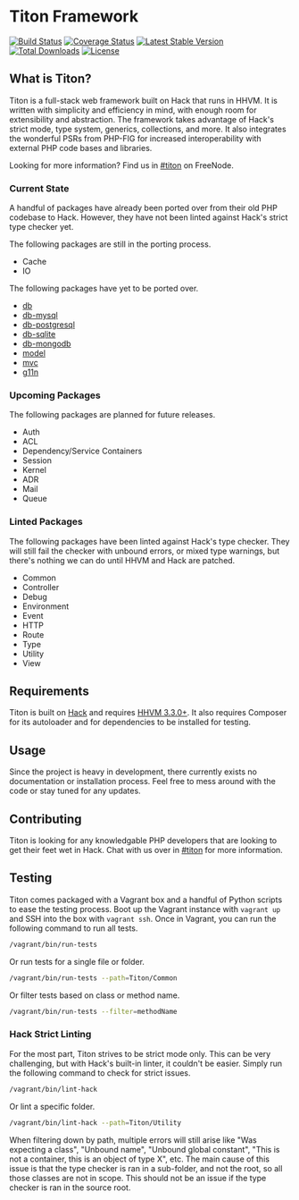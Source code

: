 # Titon Framework #
[![Build Status](https://travis-ci.org/titon/framework.png)](https://travis-ci.org/titon/framework)
[![Coverage Status](https://coveralls.io/repos/titon/framework/badge.png)](https://coveralls.io/r/titon/framework)
[![Latest Stable Version](https://poser.pugx.org/titon/framework/version.svg)](https://packagist.org/packages/titon/framework)
[![Total Downloads](https://poser.pugx.org/titon/framework/downloads.svg)](https://packagist.org/packages/titon/framework)
[![License](https://poser.pugx.org/titon/framework/license.svg)](https://packagist.org/packages/titon/framework)

## What is Titon? ##

Titon is a full-stack web framework built on Hack that runs in HHVM. It is written with simplicity and efficiency in mind,
with enough room for extensibility and abstraction. The framework takes advantage of Hack's strict mode, type system,
generics, collections, and more. It also integrates the wonderful PSRs from PHP-FIG for increased interoperability
with external PHP code bases and libraries.

Looking for more information? Find us in [#titon](http://webchat.freenode.net/?channels=titon) on FreeNode.

### Current State ###

A handful of packages have already been ported over from their old PHP codebase to Hack.
However, they have not been linted against Hack's strict type checker yet.

The following packages are still in the porting process.

* Cache
* IO

The following packages have yet to be ported over.

* [db](https://github.com/titon/db)
* [db-mysql](https://github.com/titon/db-mysql)
* [db-postgresql](https://github.com/titon/db-postgresql)
* [db-sqlite](https://github.com/titon/db-sqlite)
* [db-mongodb](https://github.com/titon/db-mongodb)
* [model](https://github.com/titon/model)
* [mvc](https://github.com/titon/mvc)
* [g11n](https://github.com/titon/g11n)

### Upcoming Packages ###

The following packages are planned for future releases.

* Auth
* ACL
* Dependency/Service Containers
* Session
* Kernel
* ADR
* Mail
* Queue

### Linted Packages ###

The following packages have been linted against Hack's type checker.
They will still fail the checker with unbound errors, or mixed type warnings,
but there's nothing we can do until HHVM and Hack are patched.

* Common
* Controller
* Debug
* Environment
* Event
* HTTP
* Route
* Type
* Utility
* View

## Requirements ##

Titon is built on [Hack](http://hacklang.org/) and requires [HHVM 3.3.0+](http://hhvm.com/).
It also requires Composer for its autoloader and for dependencies to be installed for testing.

## Usage ##

Since the project is heavy in development, there currently exists no documentation or installation process.
Feel free to mess around with the code or stay tuned for any updates.

## Contributing ##

Titon is looking for any knowledgable PHP developers that are looking to get their feet wet in Hack.
Chat with us over in [#titon](http://webchat.freenode.net/?channels=titon) for more information.

## Testing ##

Titon comes packaged with a Vagrant box and a handful of Python scripts to ease the testing process.
Boot up the Vagrant instance with `vagrant up` and SSH into the box with `vagrant ssh`.
Once in Vagrant, you can run the following command to run all tests.

```bash
/vagrant/bin/run-tests
```

Or run tests for a single file or folder.

```bash
/vagrant/bin/run-tests --path=Titon/Common
```

Or filter tests based on class or method name.

```bash
/vagrant/bin/run-tests --filter=methodName
```

### Hack Strict Linting ###

For the most part, Titon strives to be strict mode only. This can be very challenging, but with Hack's built-in linter,
it couldn't be easier. Simply run the following command to check for strict issues.

```bash
/vagrant/bin/lint-hack
```

Or lint a specific folder.

```bash
/vagrant/bin/lint-hack --path=Titon/Utility
```

When filtering down by path, multiple errors will still arise like "Was expecting a class", "Unbound name",
"Unbound global constant", "This is not a container, this is an object of type X", etc. The main cause of this issue 
is that the type checker is ran in a sub-folder, and not the root, so all those classes are not in scope. 
This should not be an issue if the type checker is ran in the source root.
